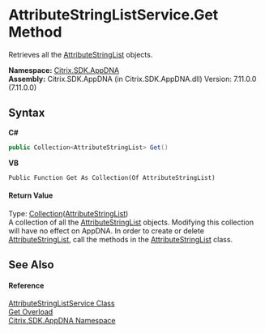 # AttributeStringListService.Get Method 
 

Retrieves all the <a href="e2dc937e-f4d2-0822-0847-944b7fb4f6f9">AttributeStringList</a> objects.

**Namespace:**&nbsp;[Citrix.SDK.AppDNA](index.md)<br />**Assembly:**&nbsp;Citrix.SDK.AppDNA (in Citrix.SDK.AppDNA.dll) Version: 7.11.0.0 (7.11.0.0)

## Syntax

**C#**
```csharp
public Collection<AttributeStringList> Get()
```

**VB**
```vbnet
Public Function Get As Collection(Of AttributeStringList)
```


#### Return Value
Type: <a href="http://msdn2.microsoft.com/en-us/library/ms132397" target="_blank">Collection</a>(<a href="e2dc937e-f4d2-0822-0847-944b7fb4f6f9">AttributeStringList</a>)<br />A collection of all the <a href="e2dc937e-f4d2-0822-0847-944b7fb4f6f9">AttributeStringList</a> objects. Modifying this collection will have no effect on AppDNA. In order to create or delete <a href="e2dc937e-f4d2-0822-0847-944b7fb4f6f9">AttributeStringList</a>, call the methods in the <a href="e2dc937e-f4d2-0822-0847-944b7fb4f6f9">AttributeStringList</a> class.

## See Also


#### Reference
<a href="6020434e-8436-993c-ac53-d16122e9a14c">AttributeStringListService Class</a><br /><a href="b7a3e2d6-b48f-0dfa-8170-b456f3b28c88">Get Overload</a><br /><a href="fe2d265b-410b-8b11-1eb4-a790e0b062bf">Citrix.SDK.AppDNA Namespace</a><br />